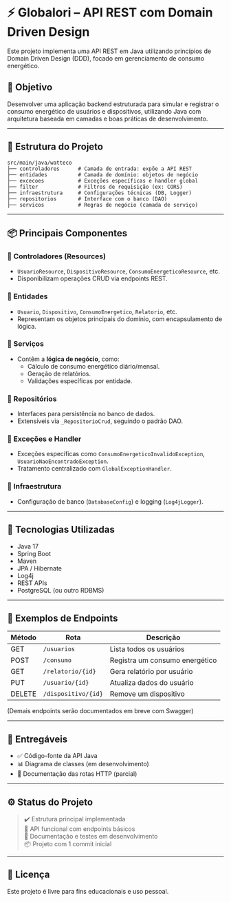 # ⚡ Globalori – API REST com Domain Driven Design

Este projeto implementa uma API REST em Java utilizando princípios de Domain Driven Design (DDD), focado em gerenciamento de consumo energético.

## 🎯 Objetivo

Desenvolver uma aplicação backend estruturada para simular e registrar o consumo energético de usuários e dispositivos, utilizando Java com arquitetura baseada em camadas e boas práticas de desenvolvimento.

---

## 🧱 Estrutura do Projeto

```
src/main/java/watteco
├── controladores      # Camada de entrada: expõe a API REST
├── entidades          # Camada de domínio: objetos de negócio
├── excecoes           # Exceções específicas e handler global
├── filter             # Filtros de requisição (ex: CORS)
├── infraestrutura     # Configurações técnicas (DB, Logger)
├── repositorios       # Interface com o banco (DAO)
├── servicos           # Regras de negócio (camada de serviço)
```

---

## 📦 Principais Componentes

### 🔹 Controladores (Resources)
- `UsuarioResource`, `DispositivoResource`, `ConsumoEnergeticoResource`, etc.
- Disponibilizam operações CRUD via endpoints REST.

### 🔹 Entidades
- `Usuario`, `Dispositivo`, `ConsumoEnergetico`, `Relatorio`, etc.
- Representam os objetos principais do domínio, com encapsulamento de lógica.

### 🔹 Serviços
- Contêm a **lógica de negócio**, como:
  - Cálculo de consumo energético diário/mensal.
  - Geração de relatórios.
  - Validações específicas por entidade.

### 🔹 Repositórios
- Interfaces para persistência no banco de dados.
- Extensíveis via `_RepositorioCrud`, seguindo o padrão DAO.

### 🔹 Exceções e Handler
- Exceções específicas como `ConsumoEnergeticoInvalidoException`, `UsuarioNaoEncontradoException`.
- Tratamento centralizado com `GlobalExceptionHandler`.

### 🔹 Infraestrutura
- Configuração de banco (`DatabaseConfig`) e logging (`Log4jLogger`).

---

## 🚀 Tecnologias Utilizadas

- Java 17
- Spring Boot
- Maven
- JPA / Hibernate
- Log4j
- REST APIs
- PostgreSQL (ou outro RDBMS)

---

## 🔁 Exemplos de Endpoints

| Método | Rota                      | Descrição                          |
|--------|---------------------------|------------------------------------|
| GET    | `/usuarios`               | Lista todos os usuários            |
| POST   | `/consumo`                | Registra um consumo energético     |
| GET    | `/relatorio/{id}`         | Gera relatório por usuário         |
| PUT    | `/usuario/{id}`           | Atualiza dados do usuário          |
| DELETE | `/dispositivo/{id}`       | Remove um dispositivo              |

(Demais endpoints serão documentados em breve com Swagger)

---

## 📄 Entregáveis

- ✅ Código-fonte da API Java
- 📊 Diagrama de classes (em desenvolvimento)
- 📘 Documentação das rotas HTTP (parcial)

---

## ⚙️ Status do Projeto

> ✔️ Estrutura principal implementada  
> 🔌 API funcional com endpoints básicos  
> 🧪 Documentação e testes em desenvolvimento  
> 📦 Projeto com 1 commit inicial

---

## 📜 Licença

Este projeto é livre para fins educacionais e uso pessoal.
